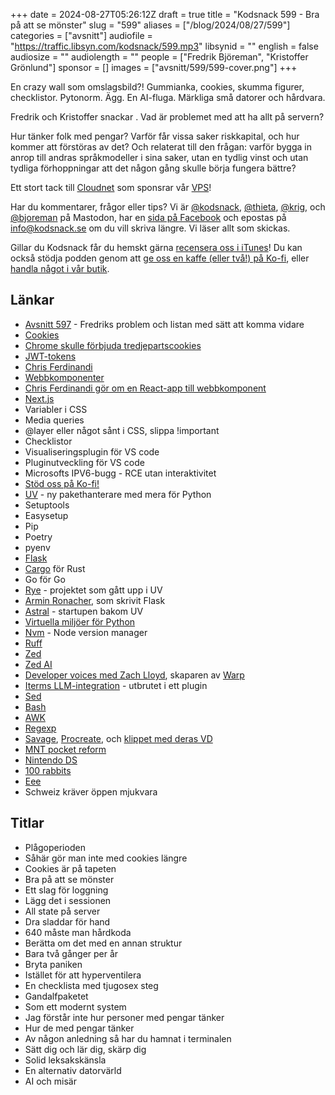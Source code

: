  +++
date = 2024-08-27T05:26:12Z
draft = true
title = "Kodsnack 599 - Bra på att se mönster"
slug = "599"
aliases = ["/blog/2024/08/27/599"]
categories = ["avsnitt"]
audiofile = "https://traffic.libsyn.com/kodsnack/599.mp3"
libsynid = ""
english = false
audiosize = ""
audiolength = ""
people = ["Fredrik Björeman", "Kristoffer Grönlund"]
sponsor = []
images = ["avsnitt/599/599-cover.png"]
+++

En crazy wall som omslagsbild?! Gummianka, cookies, skumma figurer, checklistor. Pytonorm. Ägg. En AI-fluga. Märkliga små datorer och hårdvara.

Fredrik och Kristoffer snackar . Vad är problemet med att ha allt på servern?

Hur tänker folk med pengar? Varför får vissa saker riskkapital, och hur kommer att förstöras av det? Och relaterat till den frågan: varför bygga in anrop till andras språkmodeller i sina saker, utan en tydlig vinst och utan tydliga förhoppningar att det någon gång skulle börja fungera bättre?

Ett stort tack till [Cloudnet](https://www.cloudnet.se) som sponsrar vår [VPS](https://en.wikipedia.org/wiki/Virtual_private_server)!

Har du kommentarer, frågor eller tips? Vi är [@kodsnack](https://social.podsnack.se/@kodsnack), [@thieta](https://6510.nu/@thieta), [@krig](https://6510.nu/@krig), och [@bjoreman](https://toot.cafe/@bjoreman) på Mastodon, har en [sida på Facebook](https://www.facebook.com/) och epostas på [info@kodsnack.se](mailto:info@kodsnack.se) om du vill skriva längre. Vi läser allt som skickas.

Gillar du Kodsnack får du hemskt gärna [recensera oss i iTunes](https://itunes.apple.com/se/podcast/kodsnack/id561631498?l=en)! Du kan också stödja podden genom att <a href="https://ko-fi.com/kodsnack" rel="payment">ge oss en kaffe (eller två!) på Ko-fi</a>, eller [handla något i vår butik](https://shop.spreadshirt.se/kodsnack/).

## Länkar
* [Avsnitt 597](https://kodsnack.se/597/) - Fredriks problem och listan med sätt att komma vidare
* [Cookies](https://en.wikipedia.org/wiki/HTTP_cookie)
* [Chrome skulle förbjuda tredjepartscookies](https://digiday.com/marketing/after-years-of-uncertainty-google-says-it-wont-be-deprecating-third-party-cookies-in-chrome/)
* [JWT-tokens](https://en.wikipedia.org/wiki/JSON_Web_Token)
* [Chris Ferdinandi](https://gomakethings.com/about/)
* [Webbkomponenter](https://en.wikipedia.org/wiki/Web_Components)
* [Chris Ferdinandi gör om en React-app till webbkomponent](https://gomakethings.com/can-i-convert-a-react-app-into-a-vanilla-js-web-component/)
* [Next.js](https://en.wikipedia.org/wiki/Next.js)
* Variabler i CSS
* Media queries
* @layer eller något sånt i CSS, slippa !important
* Checklistor
* Visualiseringsplugin för VS code
* Pluginutveckling för VS code
* Microsofts IPV6-bugg - RCE utan interaktivitet
* [Stöd oss på Ko-fi!](https://ko-fi.com/kodsnack)
* [UV](https://astral.sh/blog/uv-unified-python-packaging) - ny pakethanterare med mera för Python
* Setuptools
* Easysetup
* Pip
* Poetry
* pyenv
* [Flask](https://en.wikipedia.org/wiki/Flask_%28web_framework%29)
* [Cargo](https://doc.rust-lang.org/cargo/) för Rust
* Go för Go
* [Rye](https://rye.astral.sh/) - projektet som gått upp i UV
* [Armin Ronacher](https://en.wikipedia.org/wiki/Armin_Ronacher), som skrivit Flask
* [Astral](https://astral.sh/) - startupen bakom UV
* [Virtuella miljöer för Python](https://docs.python.org/3/library/venv.html)
* [Nvm](https://github.com/nvm-sh/nvm) - Node version manager
* [Ruff](https://astral.sh/ruff)
* [Zed](https://zed.dev/)
* [Zed AI](https://zed.dev/ai)
* [Developer voices med Zach Lloyd](https://www.youtube.com/watch?v=bLAJvxUpAcg&list=PLuiPju9KQBnaUq1837hpVfxMu9hzPGvOp&index=2), skaparen av [Warp](https://www.warp.dev/)
* [Iterms LLM-integration](https://iterm2.com/ai-plugin.html) - utbrutet i ett plugin
* [Sed](https://en.wikipedia.org/wiki/Sed)
* [Bash](https://en.wikipedia.org/wiki/Bash_%28Unix_shell%29)
* [AWK](https://en.wikipedia.org/wiki/AWK)
* [Regexp](https://en.wikipedia.org/wiki/Regular_expression)
* [Savage](https://procreate.com/who-we-are), [Procreate](https://procreate.com/), och [klippet med deras VD](https://x.com/Procreate/status/1825311104584802470)
* [MNT pocket reform](https://shop.mntre.com/products/mnt-pocket-reform)
* [Nintendo DS](https://en.wikipedia.org/wiki/Nintendo_DS)
* [100 rabbits](https://100r.co/site/home.html)
* [Eee](https://en.wikipedia.org/wiki/Asus_Eee_PC)
* Schweiz kräver öppen mjukvara

## Titlar
* Plågoperioden
* Såhär gör man inte med cookies längre
* Cookies är på tapeten
* Bra på att se mönster
* Ett slag för loggning
* Lägg det i sessionen
* All state på server
* Dra sladdar för hand
* 640 måste man hårdkoda
* Berätta om det med en annan struktur
* Bara två gånger per år
* Bryta paniken
* Istället för att hyperventilera
* En checklista med tjugosex steg
* Gandalfpaketet
* Som ett modernt system
* Jag förstår inte hur personer med pengar tänker
* Hur de med pengar tänker
* Av någon anledning så har du hamnat i terminalen
* Sätt dig och lär dig, skärp dig
* Solid leksakskänsla
* En alternativ datorvärld
* AI och misär